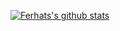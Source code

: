 

[![Ferhats's github stats](https://github-readme-stats.vercel.app/api?username=ferhat00)](https://github.com/ferhat00/github-readme-stats)

<!--
**ferhat00/ferhat00** is a ✨ _special_ ✨ repository because its `README.md` (this file) appears on your GitHub profile.

[![Twitter Follow](https://img.shields.io/twitter/follow/ModernStoic00?label=Follow)](https://twitter.com/ModernStoic00)
[![Linkedin: robmarkcole](https://img.shields.io/badge/-Robin%20Cole-blue?style=flat-square&logo=Linkedin&logoColor=white&link=https://www.linkedin.com/in/ferhat-culfaz/)](https://www.linkedin.com/in/ferhat-culfaz/)
[![Kaggle Badge](https://img.shields.io/badge/-ferhat00-teal?style=flat&logo=kaggle&logoColor=deepblue&link=https://www.kaggle.com/ferhat00)](https://www.kaggle.com/ferhat00)
![Profile views](https://gpvc.arturio.dev/ferhat00)
